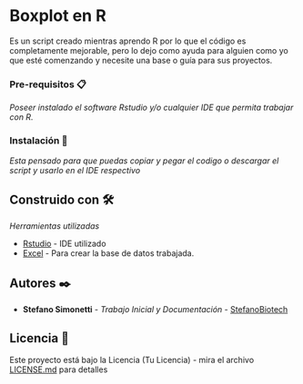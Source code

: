 # Boxplot en R

Es un script creado mientras aprendo R por lo que el código es completamente mejorable, pero lo dejo como ayuda para alguien como yo que esté comenzando y necesite una base o guía para sus proyectos.


### Pre-requisitos 📋

_Poseer instalado el software Rstudio y/o cualquier IDE que permita trabajar con R._

### Instalación 🔧

_Esta pensado para que puedas copiar y pegar el codigo o descargar el script y usarlo en el IDE respectivo_

## Construido con 🛠️

_Herramientas utilizadas_

* [Rstudio](https://posit.co/products/open-source/rstudio/) - IDE utilizado
* [Excel](https://www.microsoft.com/es/microsoft-365/excel) - Para crear la base de datos trabajada.
  
## Autores ✒️

* **Stefano Simonetti** - *Trabajo Inicial y Documentación* - [StefanoBiotech](https://github.com/StefanoBiotech)

## Licencia 📄

Este proyecto está bajo la Licencia (Tu Licencia) - mira el archivo [LICENSE.md](LICENSE.md) para detalles
